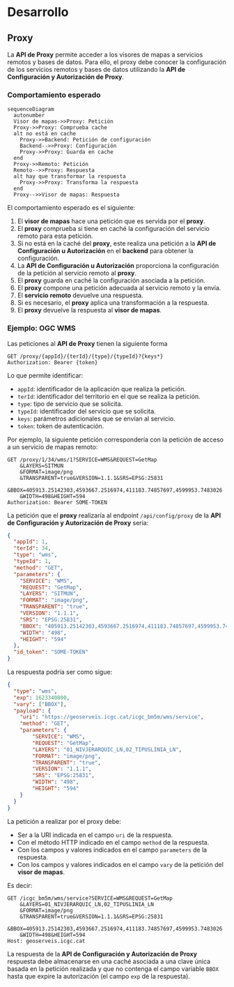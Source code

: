 # Desarrollo

## Proxy

La **API de Proxy** permite acceder a los visores de mapas a servicios remotos y bases de datos.
Para ello, el proxy debe conocer la configuración de los servicios remotos y bases de datos utilizando 
la **API de Configuración y Autorización de Proxy**.

### Comportamiento esperado

``` mermaid
sequenceDiagram
  autonumber
  Visor de mapas->>Proxy: Petición
  Proxy->>Proxy: Comprueba cache
  alt no está en cache
    Proxy->>Backend: Petición de configuración
    Backend-->>Proxy: Configuración
    Proxy->>Proxy: Guarda en cache
  end
  Proxy->>Remoto: Petición
  Remoto-->>Proxy: Respuesta
  alt hay que transformar la respuesta
    Proxy->>Proxy: Transforma la respuesta
  end
  Proxy-->>Visor de mapas: Respuesta
```

El comportamiento esperado es el siguiente:

1. El **visor de mapas** hace una petición que es servida por el **proxy**.
2. El **proxy** comprueba si tiene en caché la configuración del servicio remoto para esta petición.
3. Si no está en la caché del **proxy**, este realiza una petición a la **API de Configuración u Autorización** en el **backend** para obtener la configuración.
4. La **API de Configuración u Autorización** proporciona la configuración de la petición al servicio remoto al **proxy**.
5. El **proxy** guarda en caché la configuración asociada a la petición.
6. El **proxy** compone una petición adecuada al servicio remoto y la envía.
7. El **servicio remoto** devuelve una respuesta.
8. Si es necesario, el **proxy** aplica una transformación a la respuesta.
9. El **proxy** devuelve la respuesta al **visor de mapas**.

### Ejemplo: OGC WMS

Las peticiones al **API de Proxy** tienen la siguiente forma 

```http
GET /proxy/{appId}/{terId}/{type}/{typeId}?{keys*}
Authorization: Bearer {token}
```

Lo que permite identificar:

- `appId`: identificador de la aplicación que realiza la petición.
- `terId`: identificador del territorio en el que se realiza la petición.
- `type`: tipo de servicio que se solicita.
- `typeId`: identificador del servicio que se solicita.
- `keys`: parámetros adicionales que se envían al servicio.
- `token`: token de autenticación.

Por ejemplo, la siguiente petición correspondería con la petición de acceso a un servicio de mapas remoto:

```http
GET /proxy/1/34/wms/1?SERVICE=WMS&REQUEST=GetMap
    &LAYERS=SITMUN
    &FORMAT=image/png
    &TRANSPARENT=true&VERSION=1.1.1&SRS=EPSG:25831
    &BBOX=405913.25142303,4593667.2516974,411183.74857697,4599953.7483026
    &WIDTH=498&HEIGHT=594
Authorization: Bearer SOME-TOKEN    
```

La petición que el **proxy** realizaría al endpoint `/api/config/proxy` de la **API de Configuración y Autorización de Proxy** seria:

```json
{
  "appId": 1,
  "terId": 34,
  "type": "wms",
  "typeId": 1,
  "method": "GET",
  "parameters": {
    "SERVICE": "WMS",
    "REQUEST": "GetMap",
    "LAYERS": "SITMUN",
    "FORMAT": "image/png",
    "TRANSPARENT": "true",
    "VERSION": "1.1.1",
    "SRS": "EPSG:25831",
    "BBOX": "405913.25142303,4593667.2516974,411183.74857697,4599953.7483026",
    "WIDTH": "498",
    "HEIGHT": "594"
  },
  "id_token": "SOME-TOKEN"
}
```

La respuesta podría ser como sigue:

```json
{
  "type": "wms",
  "exp": 1623340800,
  "vary": ["BBOX"],
  "payload": {
    "uri": "https://geoserveis.icgc.cat/icgc_bm5m/wms/service",
    "method": "GET",
    "parameters": {
        "SERVICE": "WMS",
        "REQUEST": "GetMap",
        "LAYERS": "01_NIVJERARQUIC_LN,02_TIPUSLINIA_LN",
        "FORMAT": "image/png",
        "TRANSPARENT": "true",
        "VERSION": "1.1.1",
        "SRS": "EPSG:25831",
        "WIDTH": "498",
        "HEIGHT": "594"
    }
  }
}
```

La petición a realizar por el proxy debe:

- Ser a la URI indicada en el campo `uri` de la respuesta.
- Con el método HTTP indicado en el campo `method` de la respuesta.
- Con los campos y valores indicados en el campo `parameters` de la respuesta.
- Con los campos y valores indicados en el campo `vary` de la petición del **visor de mapas**.

Es decir:

```http
GET /icgc_bm5m/wms/service?SERVICE=WMS&REQUEST=GetMap
    &LAYERS=01_NIVJERARQUIC_LN,02_TIPUSLINIA_LN
    &FORMAT=image/png
    &TRANSPARENT=true&VERSION=1.1.1&SRS=EPSG:25831
    &BBOX=405913.25142303,4593667.2516974,411183.74857697,4599953.7483026
    &WIDTH=498&HEIGHT=594
Host: geoserveis.icgc.cat
```

La respuesta de la **API de Configuración y Autorización de Proxy** respuesta debe almacenarse en una caché asociada
a una clave única basada en la petición realizada y que no contenga el campo variable `BBOX` hasta que expire
la autorización (el campo `exp` de la respuesta).
